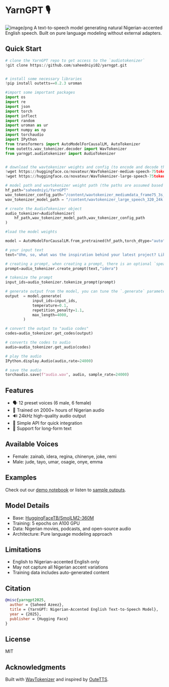 # YarnGPT 🎙️
![image/png](https://github.com/saheedniyi02/yarngpt/blob/main/notebooks%2Faudio_0c026c21-f432-4d20-a86b-899a10d9ed60.webp)
A text-to-speech model generating natural Nigerian-accented English speech. Built on pure language modeling without external adapters.

## Quick Start

```python
# clone the YarnGPT repo to get access to the `audiotokenizer`
!git clone https://github.com/saheedniyi02/yarngpt.git


# install some necessary libraries
!pip install outetts==0.2.3 uroman

#import some important packages 
import os
import re
import json
import torch
import inflect
import random
import uroman as ur
import numpy as np
import torchaudio
import IPython
from transformers import AutoModelForCausalLM, AutoTokenizer
from outetts.wav_tokenizer.decoder import WavTokenizer
from yarngpt.audiotokenizer import AudioTokenizer


# download the wavtokenizer weights and config (to encode and decode the audio)
!wget https://huggingface.co/novateur/WavTokenizer-medium-speech-75token/resolve/main/wavtokenizer_mediumdata_frame75_3s_nq1_code4096_dim512_kmeans200_attn.yaml
!wget https://huggingface.co/novateur/WavTokenizer-large-speech-75token/resolve/main/wavtokenizer_large_speech_320_24k.ckpt

# model path and wavtokenizer weight path (the paths are assumed based on Google colab, a different environment might save the weights to a different location).
hf_path="saheedniyi/YarnGPT"
wav_tokenizer_config_path="/content/wavtokenizer_mediumdata_frame75_3s_nq1_code4096_dim512_kmeans200_attn.yaml"
wav_tokenizer_model_path = "/content/wavtokenizer_large_speech_320_24k.ckpt"

# create the AudioTokenizer object 
audio_tokenizer=AudioTokenizer(
    hf_path,wav_tokenizer_model_path,wav_tokenizer_config_path
)

#load the model weights

model = AutoModelForCausalLM.from_pretrained(hf_path,torch_dtype="auto").to(audio_tokenizer.device)

# your input text
text="Uhm, so, what was the inspiration behind your latest project? Like, was there a specific moment where you were like, 'Yeah, this is it!' Or, you know, did it just kind of, uh, come together naturally over time?"

# creating a prompt, when creating a prompt, there is an optional `speaker_name` parameter, the possible speakers are "idera","emma","onye","jude","osagie","tayo","zainab","joke","regina","remi","umar","chinenye" if no speaker is selected a speaker is chosen at random 
prompt=audio_tokenizer.create_prompt(text,"idera")

# tokenize the prompt
input_ids=audio_tokenizer.tokenize_prompt(prompt)

# generate output from the model, you can tune the `.generate` parameters as you wish
output  = model.generate(
            input_ids=input_ids,
            temperature=0.1,
            repetition_penalty=1.1,
            max_length=4000,
        )

# convert the output to "audio codes"
codes=audio_tokenizer.get_codes(output)

# converts the codes to audio 
audio=audio_tokenizer.get_audio(codes)

# play the audio
IPython.display.Audio(audio,rate=24000)

# save the audio 
torchaudio.save(f"audio.wav", audio, sample_rate=24000)
```

## Features

- 🗣️ 12 preset voices (6 male, 6 female)
- 🎯 Trained on 2000+ hours of Nigerian audio
- 🔊 24kHz high-quality audio output
- 🚀 Simple API for quick integration
- 📝 Support for long-form text

## Available Voices
- Female: zainab, idera, regina, chinenye, joke, remi
- Male: jude, tayo, umar, osagie, onye, emma

## Examples

Check out our [demo notebook](link-to-notebook) or listen to [sample outputs](https://huggingface.co/saheedniyi/YarnGPT/tree/main/audio).

## Model Details

- Base: [HuggingFaceTB/SmolLM2-360M](https://huggingface.co/HuggingFaceTB/SmolLM2-360M)
- Training: 5 epochs on A100 GPU
- Data: Nigerian movies, podcasts, and open-source audio
- Architecture: Pure language modeling approach

## Limitations

- English to Nigerian-accented English only
- May not capture all Nigerian accent variations
- Training data includes auto-generated content

## Citation

```bibtex
@misc{yarngpt2025,
  author = {Saheed Azeez},
  title = {YarnGPT: Nigerian-Accented English Text-to-Speech Model},
  year = {2025},
  publisher = {Hugging Face}
}
```

## License
MIT

## Acknowledgments
Built with [WavTokenizer](https://github.com/jishengpeng/WavTokenizer) and inspired by [OuteTTS](https://huggingface.co/OuteAI/OuteTTS-0.2-500M/).
